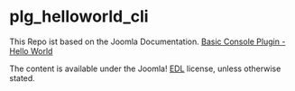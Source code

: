 # plg_helloworld_cli

This Repo ist based on the Joomla Documentation.
[Basic Console Plugin - Hello World](https://manual.joomla.org/docs/4.4/building-extesions/plugins/basic-console-plugin-helloworld)

The content is available under the Joomla! [EDL](https://docs.joomla.org/JEDL) license, unless otherwise stated.
